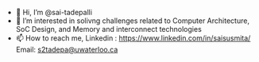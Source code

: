 - 👋 Hi, I’m @sai-tadepalli
- 👀 I’m interested in solivng challenges related to Computer Architecture, SoC Design, and Memory and interconnect technologies
- 📫 How to reach me, Linkedin : https://www.linkedin.com/in/saisusmita/
                       Email: s2tadepa@uwaterloo.ca

<!---
sai-tadepalli/sai-tadepalli is a ✨ special ✨ repository because its `README.md` (this file) appears on your GitHub profile.
You can click the Preview link to take a look at your changes.
--->
